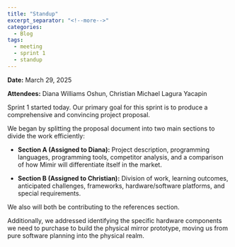```yaml
---
title: "Standup"
excerpt_separator: "<!--more-->"
categories:
  - Blog
tags:
  - meeting
  - sprint 1
  - standup
---
```


**Date:** March 29, 2025
<!--more-->
**Attendees:** Diana Williams Oshun, Christian Michael Lagura Yacapin
<!--more-->

Sprint 1 started today. Our primary goal for this sprint is to produce a comprehensive and convincing project proposal.
<!--more-->
We began by splitting the proposal document into two main sections to divide the work efficiently:

- **Section A (Assigned to Diana):** Project description, programming languages, programming tools, competitor analysis, and a comparison of how Mimir will differentiate itself in the market.

- **Section B (Assigned to Christian):** Division of work, learning outcomes, anticipated challenges, frameworks, hardware/software platforms, and special requirements.

We also will both be contributing to the references section. 
<!--more-->

Additionally, we addressed identifying the specific hardware components we need to purchase to build the physical mirror prototype, moving us from pure software planning into the physical realm.
